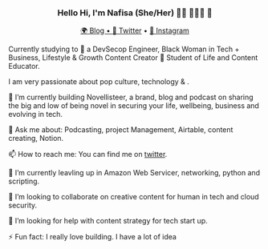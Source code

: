 <h3 align="center"> Hello Hi, I'm Nafisa (She/Her) 👋🏾 👩🏾‍💻 👋 </h3>

<p align="center">
  <a href="https://novellisteer.com">🌍 Blog • 
  <a href="https://twitter.com/novellisteer">📱 Twitter</a> • 
  <a href="https://instagram.com/c/novellisteer">📼 Instagram</a>
</p>

Currently studying to 🐝 a DevSecop Engineer, Black Woman in Tech + Business, Lifestyle & Growth Content Creator 💛 Student of Life and Content Educator. 

I am very passionate about pop culture, technology & .


🔭 I’m currently building Novellisteer, a brand, blog and podcast on sharing the big and low of being novel in securing your life, wellbeing, business and evolving in tech.

💬 Ask me about: Podcasting, project Management, Airtable, content creating, Notion.

📫 How to reach me: You can find me on [twitter](https://twitter.com/novelllisteer). 

🌱 I’m currently leavling up in Amazon Web Servicer, networking, python and scripting.

👯 I’m looking to collaborate on creative content for human in tech and cloud security. 

🤔 I’m looking for help with content strategy for tech start up.

⚡ Fun fact: I really love building. I have a lot of idea 

<!--
**anafisad/anafisad** is a ✨ _special_ ✨ repository because its `README.md` (this file) appears on your GitHub profile.

⚡️ What I do:

- 🔭 I’m currently working on ...
- 🌱 I’m currently learning ...
- 👯 I’m looking to collaborate on ...
- 🤔 I’m looking for help with ...
- 💬 Ask me about ...
- 📫 How to reach me: ...
- 😄 Pronouns: ...
- ⚡ Fun fact: ...

- 💬 Ask me about ...
- 📫 How to reach me: ...
- 😄 Pronouns: ...
- ⚡ Fun fact: ...
